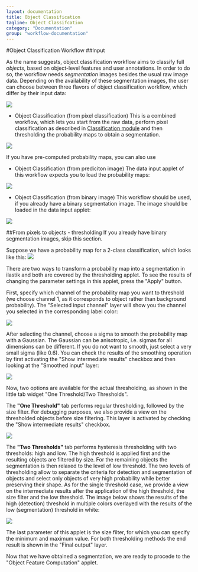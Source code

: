 ```yaml
---
layout: documentation
title: Object Classification
tagline: Object Classifcation
category: "Documentation"
group: "workflow-documentation"
---
```


#Object Classification Workflow
##Input

As the name suggests, object classification workflow aims to classify full *objects*, based on object-level features and user annotations. 
In order to do so, the workflow needs *segmentation* images besides the usual raw image data. Depending on the availability of these 
segmentation images, the user can choose between three flavors of object classification workflow, which differ by their input data:

![](figs/ilastik_start_screen.png)

* Object Classification (from pixel classification)
This is a combined workflow, which lets you start from the raw data, perform pixel classification as described 
in <a href="/kategorien/20_Documentation/dateien/ilastik_carving_documentation/">Classification
module</a> and then thresholding the probability maps to obtain a segmentation. 

![](figs/input_pixel_class.png)

If you have pre-computed probability maps, you can also use

* Object Classification (from prediciton image)
The data input applet of this workflow expects you to load the probability maps:

![](figs/input_prediction_image.png)

* Object Classification (from binary image)
This workflow should be used, if you already have a binary segmentation image. 
The image should be loaded in the data input applet:

![](figs/input_segmentation_image.png)

##From pixels to objects - thresholding
If you already have binary segmentation images, skip this section.

Suppose we have a probability map for a 2-class classification, which looks like this:
![](figs/pixel_results.png)

There are two ways to transform a probability map into a segmentation in ilastik and both are covered by the thresholding applet. To see the results of changing the parameter settings in this applet, press the "Apply" button.

First, specify which channel of the probability map you want to threshold (we choose channel 1, as it corresponds to object rather than background probability). The "Selected input channel" layer will show you the channel you selected in the corresponding label color:

![](figs/thresholding_channel.png)

After selecting the channel, choose a sigma to smooth the probability map with a Gaussian. The Gaussian can be anisotropic, i.e. sigmas for all dimensions can be different. If you do not want to smooth, just select a very small sigma (like 0.6). You can check the results of the smoothing operation by first activating the "Show intermediate results" checkbox and then looking at the "Smoothed input" layer:

![](figs/thresholding_sigmas.png)

Now, two options are available for the actual thresholding, as shown in the little tab widget "One Threshold/Two Thresholds".

The **"One Threshold"** tab performs regular thresholding, followed by the size filter. For debugging purposes, we also provide a view on the thresholded objects before size filtering. This layer is activated by checking the "Show intermediate results" checkbox.

![](figs/thresholding_before_size_filter.png)

The **"Two Thresholds"** tab performs hysteresis thresholding with two thresholds: high and low. The high threshold is applied first and the resulting objects are filtered by size. For the remaining objects the segmentation is then relaxed to the level of low threshold. The two levels of thresholding allow to separate the criteria for detection and segmentation of objects and select only objects of very high probability while better preserving their shape. As for the single threshold case, we provide a view on the intermediate results after the application of the high threshold, the size filter and the low threshold. The image below shows the results of the high (detection) threshold in multiple colors overlayed with the results of the low (segmentation) threshold in white:

![](figs/thresholding_two_thresholds.png)

The last parameter of this applet is the size filter, for which you can specify the minimum and maximum value. For both thresholding methods the end result is shown in the "Final output" layer.

Now that we have obtained a segmentation, we are ready to procede to the "Object Feature Computation" applet.


